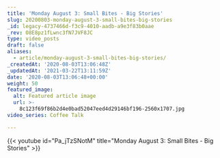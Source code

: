 ```yaml
---
title: 'Monday August 3: Small Bites - Big Stories'
slug: 20200803-monday-august-3-small-bites-big-stories
_id: legacy-4737466d-f3c9-4010-aadb-a9e3f83b0aae
_rev: O8E8pz1fLwnc3fN7JVF8JC
type: video_posts
draft: false
aliases:
  - article/monday-august-3-small-bites-big-stories/
_createdAt: '2020-08-03T13:06:48Z'
_updatedAt: '2021-03-22T13:11:59Z'
date: '2020-08-03T13:06:48+00:00'
weight: 50
featured_image:
  alt: Featured article image
  url: >-
    8c123f69f86b2d4e0bad52047eed4d29146bf196-2560x1707.jpg
video_series: Coffee Talk

---
```

{{< youtube id="Pa_jTzSNotM" title="Monday August 3: Small Bites - Big Stories" >}}